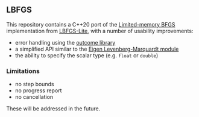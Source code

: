 ## LBFGS

This repository contains a C++20 port of the [Limited-memory BFGS](https://en.wikipedia.org/wiki/Limited-memory_BFGS) implementation from [LBFGS-Lite](https://github.com/ZJU-FAST-Lab/LBFGS-Lite), with a number of usability improvements:

- error handling using the [outcome library](https://ned14.github.io/outcome/)
- a simplified API similar to the [Eigen Levenberg-Marquardt module](https://eigen.tuxfamily.org/dox/unsupported/group__NonLinearOptimization__Module.html)
- the ability to specify the scalar type (e.g. `float` or `double`)


### Limitations

- no step bounds
- no progress report
- no cancellation

These will be addressed in the future.
